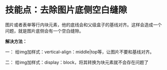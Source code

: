# 技能点：去除图片底侧空白缝隙

图片或者表单等行内块元素，他的底线会和父级盒子的基线对齐。这样会造成一个问题，就是图片底侧会有一个空白缝隙。

**解决方法：**

一：	给img加样式：vertical-align：middle|top等，让图片不要和基线对齐。

二：	给img加样式：display：block，将其转换为块元素就不会存在问题了

